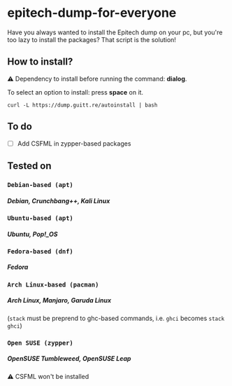 # epitech-dump-for-everyone

Have you always wanted to install the Epitech dump on your pc, but you're too lazy to install the packages? That script is the solution!

## How to install?

⚠️ Dependency to install before running the command: **dialog**.

To select an option to install: press **space** on it.

```shell
curl -L https://dump.guitt.re/autoinstall | bash
```

## To do

- [ ] Add CSFML in zypper-based packages

## Tested on

### `Debian-based (apt)`
##### Debian, Crunchbang++, Kali Linux

### `Ubuntu-based (apt)`
##### Ubuntu, Pop!_OS

### `Fedora-based (dnf)`
##### Fedora

### `Arch Linux-based (pacman)`
##### Arch Linux, Manjaro, Garuda Linux
(`stack` must be preprend to ghc-based commands, i.e. `ghci` becomes `stack ghci`)

### `Open SUSE (zypper)`
##### OpenSUSE Tumbleweed, OpenSUSE Leap
⚠️ CSFML won't be installed
